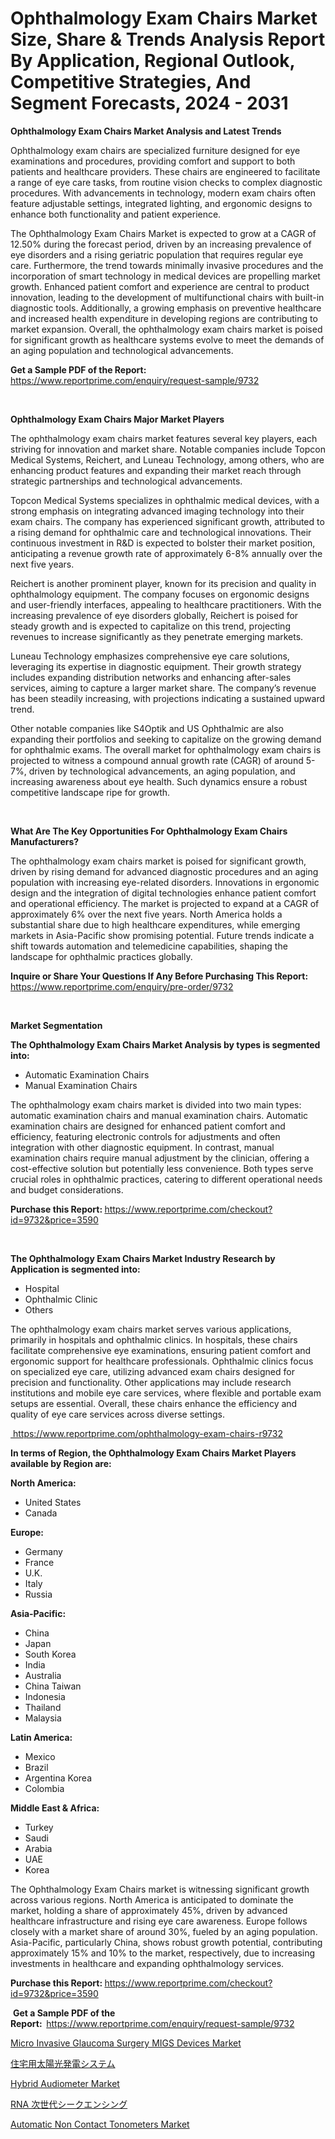 <p><h1>Ophthalmology Exam Chairs Market Size, Share & Trends Analysis Report By Application, Regional Outlook, Competitive Strategies, And Segment Forecasts, 2024 - 2031</h1></p><p><strong>Ophthalmology Exam Chairs Market Analysis and Latest Trends</strong></p>
<p><p>Ophthalmology exam chairs are specialized furniture designed for eye examinations and procedures, providing comfort and support to both patients and healthcare providers. These chairs are engineered to facilitate a range of eye care tasks, from routine vision checks to complex diagnostic procedures. With advancements in technology, modern exam chairs often feature adjustable settings, integrated lighting, and ergonomic designs to enhance both functionality and patient experience.</p><p>The Ophthalmology Exam Chairs Market is expected to grow at a CAGR of 12.50% during the forecast period, driven by an increasing prevalence of eye disorders and a rising geriatric population that requires regular eye care. Furthermore, the trend towards minimally invasive procedures and the incorporation of smart technology in medical devices are propelling market growth. Enhanced patient comfort and experience are central to product innovation, leading to the development of multifunctional chairs with built-in diagnostic tools. Additionally, a growing emphasis on preventive healthcare and increased health expenditure in developing regions are contributing to market expansion. Overall, the ophthalmology exam chairs market is poised for significant growth as healthcare systems evolve to meet the demands of an aging population and technological advancements.</p></p>
<p><strong>Get a Sample PDF of the Report:&nbsp;</strong> <a href="https://www.reportprime.com/enquiry/request-sample/9732">https://www.reportprime.com/enquiry/request-sample/9732</a></p>
<p>&nbsp;</p>
<p><strong>Ophthalmology Exam Chairs Major Market Players</strong></p>
<p><p>The ophthalmology exam chairs market features several key players, each striving for innovation and market share. Notable companies include Topcon Medical Systems, Reichert, and Luneau Technology, among others, who are enhancing product features and expanding their market reach through strategic partnerships and technological advancements.</p><p>Topcon Medical Systems specializes in ophthalmic medical devices, with a strong emphasis on integrating advanced imaging technology into their exam chairs. The company has experienced significant growth, attributed to a rising demand for ophthalmic care and technological innovations. Their continuous investment in R&D is expected to bolster their market position, anticipating a revenue growth rate of approximately 6-8% annually over the next five years.</p><p>Reichert is another prominent player, known for its precision and quality in ophthalmology equipment. The company focuses on ergonomic designs and user-friendly interfaces, appealing to healthcare practitioners. With the increasing prevalence of eye disorders globally, Reichert is poised for steady growth and is expected to capitalize on this trend, projecting revenues to increase significantly as they penetrate emerging markets.</p><p>Luneau Technology emphasizes comprehensive eye care solutions, leveraging its expertise in diagnostic equipment. Their growth strategy includes expanding distribution networks and enhancing after-sales services, aiming to capture a larger market share. The company’s revenue has been steadily increasing, with projections indicating a sustained upward trend.</p><p>Other notable companies like S4Optik and US Ophthalmic are also expanding their portfolios and seeking to capitalize on the growing demand for ophthalmic exams. The overall market for ophthalmology exam chairs is projected to witness a compound annual growth rate (CAGR) of around 5-7%, driven by technological advancements, an aging population, and increasing awareness about eye health. Such dynamics ensure a robust competitive landscape ripe for growth.</p></p>
<p>&nbsp;</p>
<p><strong>What Are The Key Opportunities For Ophthalmology Exam Chairs Manufacturers?</strong></p>
<p><p>The ophthalmology exam chairs market is poised for significant growth, driven by rising demand for advanced diagnostic procedures and an aging population with increasing eye-related disorders. Innovations in ergonomic design and the integration of digital technologies enhance patient comfort and operational efficiency. The market is projected to expand at a CAGR of approximately 6% over the next five years. North America holds a substantial share due to high healthcare expenditures, while emerging markets in Asia-Pacific show promising potential. Future trends indicate a shift towards automation and telemedicine capabilities, shaping the landscape for ophthalmic practices globally.</p></p>
<p><strong>Inquire or Share Your Questions If Any Before Purchasing This Report:</strong> <a href="https://www.reportprime.com/enquiry/pre-order/9732">https://www.reportprime.com/enquiry/pre-order/9732</a></p>
<p>&nbsp;</p>
<p><strong>Market Segmentation</strong></p>
<p><strong>The Ophthalmology Exam Chairs Market Analysis by types is segmented into:</strong></p>
<p><ul><li>Automatic Examination Chairs</li><li>Manual Examination Chairs</li></ul></p>
<p><p>The ophthalmology exam chairs market is divided into two main types: automatic examination chairs and manual examination chairs. Automatic examination chairs are designed for enhanced patient comfort and efficiency, featuring electronic controls for adjustments and often integration with other diagnostic equipment. In contrast, manual examination chairs require manual adjustment by the clinician, offering a cost-effective solution but potentially less convenience. Both types serve crucial roles in ophthalmic practices, catering to different operational needs and budget considerations.</p></p>
<p><strong>Purchase this Report:&nbsp;</strong><a href="https://www.reportprime.com/checkout?id=9732&price=3590">https://www.reportprime.com/checkout?id=9732&price=3590</a></p>
<p>&nbsp;</p>
<p><strong>The Ophthalmology Exam Chairs Market Industry Research by Application is segmented into:</strong></p>
<p><ul><li>Hospital</li><li>Ophthalmic Clinic</li><li>Others</li></ul></p>
<p><p>The ophthalmology exam chairs market serves various applications, primarily in hospitals and ophthalmic clinics. In hospitals, these chairs facilitate comprehensive eye examinations, ensuring patient comfort and ergonomic support for healthcare professionals. Ophthalmic clinics focus on specialized eye care, utilizing advanced exam chairs designed for precision and functionality. Other applications may include research institutions and mobile eye care services, where flexible and portable exam setups are essential. Overall, these chairs enhance the efficiency and quality of eye care services across diverse settings.</p></p>
<p><a href="https://www.reportprime.com/ophthalmology-exam-chairs-r9732">&nbsp;https://www.reportprime.com/ophthalmology-exam-chairs-r9732</a></p>
<p><strong>In terms of Region, the Ophthalmology Exam Chairs Market Players available by Region are:</strong></p>
<p>
    <p> <strong> North America: </strong>
        <ul>
            <li>United States</li>
            <li>Canada</li>
        </ul>
        </p> 
    <p> <strong> Europe: </strong>
        <ul>
            <li>Germany</li>
            <li>France</li>
            <li>U.K.</li>
            <li>Italy</li>
            <li>Russia</li>
        </ul>
        </p> 
    <p> <strong> Asia-Pacific: </strong>
        <ul>
            <li>China</li>
            <li>Japan</li>
            <li>South Korea</li>
            <li>India</li>
            <li>Australia</li>
            <li>China Taiwan</li>
            <li>Indonesia</li>
            <li>Thailand</li>
            <li>Malaysia</li>
        </ul>
        </p> 
    <p> <strong> Latin America: </strong>
        <ul>
            <li>Mexico</li>
            <li>Brazil</li>
            <li>Argentina Korea</li>
            <li>Colombia</li>
        </ul>
        </p> 
    <p> <strong> Middle East & Africa: </strong>
        <ul>
            <li>Turkey</li>
            <li>Saudi</li>
            <li>Arabia</li>
            <li>UAE</li>
            <li>Korea</li>
        </ul>
    </p>
    </p>
<p><p>The Ophthalmology Exam Chairs market is witnessing significant growth across various regions. North America is anticipated to dominate the market, holding a share of approximately 45%, driven by advanced healthcare infrastructure and rising eye care awareness. Europe follows closely with a market share of around 30%, fueled by an aging population. Asia-Pacific, particularly China, shows robust growth potential, contributing approximately 15% and 10% to the market, respectively, due to increasing investments in healthcare and expanding ophthalmology services.</p></p>
<p><strong>Purchase this Report: </strong><a href="https://www.reportprime.com/checkout?id=9732&price=3590">https://www.reportprime.com/checkout?id=9732&price=3590</a></p>
<p>&nbsp;<strong>Get a Sample PDF of the Report:&nbsp;&nbsp;</strong><a href="https://www.reportprime.com/enquiry/request-sample/9732">https://www.reportprime.com/enquiry/request-sample/9732</a></p>
<p><strong></strong></p>
<p><p><a href="https://github.com/ygfu6u/Market-Research-Report-List-1/blob/main/micro-invasive-glaucoma-surgery-migs-devices-market.md">Micro Invasive Glaucoma Surgery MIGS Devices Market</a></p><p><a href="https://medium.com/@dressleredward/residential-solar-power-generation-systems-d46048de2efb">住宅用太陽光発電システム</a></p><p><a href="https://medium.com/@woods76241/the-global-hybrid-audiometer-market-is-a-dynamic-and-growing-industry-52cb6aa1f116">Hybrid Audiometer Market</a></p><p><a href="https://medium.com/@dressleredward/%E5%B8%82%E5%A0%B4%E5%8B%95%E5%90%91%E3%81%AE%E6%98%8E%E3%82%89%E3%81%8B%E3%81%AB%E3%81%99%E3%82%8B-%E3%82%B0%E3%83%AD%E3%83%BC%E3%83%90%E3%83%ABrna%E6%AC%A1%E4%B8%96%E4%BB%A3%E3%82%B7%E3%83%BC%E3%82%B1%E3%83%B3%E3%82%B7%E3%83%B3%E3%82%B0%E5%B8%82%E5%A0%B4%E3%81%AE%E6%88%90%E9%95%B7%E3%81%A8%E5%9C%B0%E5%9F%9F%E3%81%AE%E6%B4%9E%E5%AF%9F-2024-2031-952e95f33b5a">RNA 次世代シークエンシング</a></p><p><a href="https://github.com/JubayerMia832/Market-Research-Report-List-1/blob/main/automatic-non-contact-tonometers-market.md">Automatic Non Contact Tonometers Market</a></p></p>